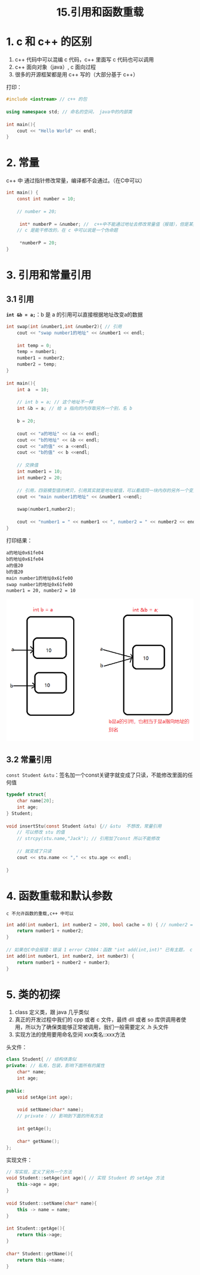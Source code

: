 # <center>15.引用和函数重载<center>

# 1. c 和 c++ 的区别

1. c++ 代码中可以混编 c 代码，c++ 里面写 c 代码也可以调用
2. c++ 面向对象（java）, c 面向过程
3. 很多的开源框架都是用 c++ 写的（大部分基于 c++）

打印：

```c++
#include <iostream> // c++ 的包

using namespace std; // 命名的空间， java中的内部类

int main(){
    cout << "Hello World" << endl;
}
```

# 2. 常量

c++ 中 通过指针修改常量，编译都不会通过。（在C中可以）

```c
int main() {
    const int number = 10;

    // number = 20;

     int* numberP = &number; //  c++中不能通过地址去修改常量值（报错），但是某些编译器上面能通过，但是也不能修改值。
    // c 是能干修改的，在 c 中可以说是一个伪命题

     *numberP = 20;
}
```
# 3. 引用和常量引用

## 3.1 引用

**`int &b = a;`**：b 是 a 的引用可以直接根据地址改变a的数据

```c++
int swap(int &number1,int &number2){ // 引用
    cout << "swap number1的地址" << &number1 << endl;

    int temp = 0;
    temp = number1;
    number1 = number2;
    number2 = temp;
}

int main(){
    int a  = 10;

    // int b = a; // 这个地址不一样
    int &b = a; // 给 a 指向的内存取另外一个别，名 b

    b = 20;

    cout << "a的地址" << &a << endl;
    cout << "b的地址" << &b << endl;
    cout << "a的值" << a <<endl;
    cout << "b的值" << b <<endl;

    // 交换值
    int number1 = 10;
    int number2 = 20;

    // 引用，四驱模型值的拷贝，引用其实就是地址赋值，可以看成同一块内存的另外一个变量
    cout << "main number1的地址" << &number1 <<endl;

    swap(number1,number2);

    cout << "number1 = " << number1 << ", number2 = " << number2 << endl;
}
```

打印结果：

```
a的地址0x61fe04
b的地址0x61fe04
a的值20
b的值20
main number1的地址0x61fe00
swap number1的地址0x61fe00
number1 = 20, number2 = 10
```

![](../images/15引用实例.png)

## 3.2 常量引用

`const Student &stu`：签名加一个const关键字就变成了只读，不能修改里面的任何值

```c
typedef struct{
    char name[20];
    int age;
} Student;

void insertStu(const Student &stu) {// &stu  不想改，常量引用
    // 可以修改 stu 的值
    // strcpy(stu.name,"Jack"); // 引用加了const 所以不能修改

    // 就变成了只读
    cout << stu.name << "," << stu.age << endl;

}
```


# 4. 函数重载和默认参数

 `c 不允许函数的重载,c++ 中可以`

```c++
int add(int number1, int number2 = 200, bool cache = 0) { // number2 = 200 默认的参数 kotlin 很像
    return number1 + number2;
}

// 如果在C中会报错：错误 1 error C2084：函数 "int add(int,int)" 已有主题， c 不允许函数的重载,c++ 中可以
int add(int number1, int number2, int number3) {
    return number1 + number2 + number3;
}
```

# 5. 类的初探

1. class 定义类，跟 java 几乎类似
2. 真正的开发过程中我们的 cpp 或者 c 文件，最终 dll 或者 so 库供调用者使用，所以为了确保类能够正常被调用，我们一般需要定义 .h 头文件
3. 实现方法的使用要用命名空间  xxx类名::xxx方法

头文件：

```c++
class Student{ // 结构体类似
private: // 私有，包装，影响下面所有的属性
    char* name;
    int age;

public:
    void setAge(int age);

    void setName(char* name);
    // private： // 影响到下面的所有方法

    int getAge();

    char* getName();
};
```

实现文件：

```c++
// 写实现，定义了另外一个方法
void Student::setAge(int age){ // 实现 Student 的 setAge 方法
    this->age = age;
}

void Student::setName(char* name){
    this -> name = name;
}

int Student::getAge(){
    return this->age;
}

char* Student::getName(){
    return this->name;
}
```












